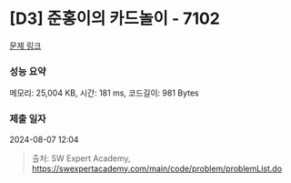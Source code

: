 # [D3] 준홍이의 카드놀이 - 7102 

[문제 링크](https://swexpertacademy.com/main/code/problem/problemDetail.do?contestProbId=AWkIlHWqBYcDFAXC) 

### 성능 요약

메모리: 25,004 KB, 시간: 181 ms, 코드길이: 981 Bytes

### 제출 일자

2024-08-07 12:04



> 출처: SW Expert Academy, https://swexpertacademy.com/main/code/problem/problemList.do